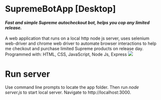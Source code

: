 <h1>SupremeBotApp [Desktop]</h1>
<h4><i>Fast and simple Supreme autocheckout bot, helps you cop any limited release.</i></h4> 
  A web application that runs on a local http  node js server, uses selenium web-driver and chrome web driver to automate browser interactions to help me checkout and purchase limited Supreme products on release day. Programmed with: HTML, CSS, JavaScript, Node Js, Express 
 
<img src="supremebotapp.gif">

<h1>Run server</h1>
	<p>Use command line prompts to locate the app folder. Then run <i>node server.js</i> to start local server. Navigate to http://localhost:3000.</p> 
